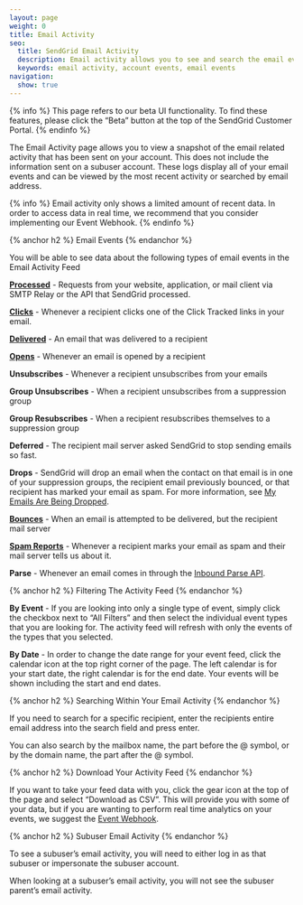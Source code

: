 ```yaml
---
layout: page
weight: 0
title: Email Activity
seo:
  title: SendGrid Email Activity
  description: Email activity allows you to see and search the email events on your account. 
  keywords: email activity, account events, email events
navigation: 
  show: true
---
```


{% info %}
This page refers to our beta UI functionality. To find these features, please click the “Beta” button at the top of the SendGrid Customer Portal.
{% endinfo %}

The Email Activity page allows you to view a snapshot of the email related activity that has been sent on your account. This does not include the information sent on a subuser account. These logs display all of your email events and can be viewed by the most recent activity or searched by email address.

{% info %}
Email activity only shows a limited amount of recent data. In order to access data in real time, we recommend that you consider implementing our Event Webhook.
{% endinfo %}

{% anchor h2 %}
Email Events
{% endanchor %}

You will be able to see data about the following types of email events in the Email Activity Feed

**[Processed]({{root_url}}/Glossary/request.html)** - Requests from your website, application, or mail client via SMTP Relay or the API that SendGrid processed.

**[Clicks]({{root_url}}/Glossary/clicks.html)** - Whenever a recipient clicks one of the Click Tracked links in your email.

**[Delivered]({{root_url}}/Glossary/deliveries.html)** - An email that was delivered to a recipient

**[Opens]({{root_url}}/Glossary/opens.html)** - Whenever an email is opened by a recipient

**Unsubscribes** - Whenever a recipient unsubscribes from your emails

**Group Unsubscribes** - When a recipient unsubscribes from a suppression group

**Group Resubscribes** - When a recipient resubscribes themselves to a suppression group

**Deferred** - The recipient mail server asked SendGrid to stop sending emails so fast.

**Drops** - SendGrid will drop an email when the contact on that email is in one of your suppression groups, the recipient 
email previously bounced, or that recipient has marked your email as spam. For more information, see [My Emails Are Being Dropped](https://support.sendgrid.com/hc/en-us/articles/200181728-My-emails-are-being-dropped-).

**[Bounces]({{root_url}}/Glossary/bounces.html)** - When an email is attempted to be delivered, but the recipient mail server 

**[Spam Reports]({{root_url}}/Glossary/spam_reports.html)** - Whenever a recipient marks your email as spam and their mail server tells us about it.

**Parse** - Whenever an email comes in through the [Inbound Parse API]({{root_url}}/API_Reference/Webhooks/parse.html).

{% anchor h2 %}
Filtering The Activity Feed
{% endanchor %}

**By Event** - If you are looking into only a single type of event, simply click the checkbox next to “All Filters” and then select the individual event types that you are looking for. The activity feed will refresh with only the events of the types that you selected.

**By Date** - In order to change the date range for your event feed, click the calendar icon at the top right corner of the page. The left calendar is for your start date, the right calendar is for the end date. Your events will be shown including the start and end dates.

{% anchor h2 %}
Searching Within Your Email Activity
{% endanchor %}

If you need to search for a specific recipient, enter the recipients entire email address into the search field and press enter. 

You can also search by the mailbox name, the part before the @ symbol, or by the domain name, the part after the @ symbol.

{% anchor h2 %}
Download Your Activity Feed
{% endanchor %}

If you want to take your feed data with you, click the gear icon at the top of the page and select “Download as CSV”. This 
will provide you with some of your data, but if you are wanting to perform real time analytics on your events, we suggest the 
[Event Webhook]({{root_url}}/API_Reference/Webhooks/event.html).

{% anchor h2 %}
Subuser Email Activity
{% endanchor %}

To see a subuser’s email activity, you will need to either log in as that subuser or impersonate the subuser account. 

When looking at a subuser’s email activity, you will not see the subuser parent’s email activity.